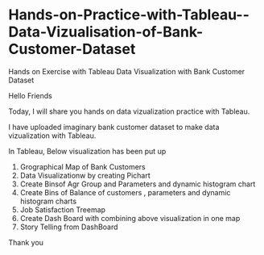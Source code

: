 # Hands-on-Practice-with-Tableau--Data-Vizualisation-of-Bank-Customer-Dataset
Hands on Exercise with Tableau Data Visualization with Bank Customer Dataset

Hello Friends

Today, I will share you hands on data vizualization practice with Tableau. 

I have uploaded imaginary bank customer dataset to make data vizualization with Tableau.

In Tableau, Below visualization has been put up
1. Grographical Map of Bank Customers
2. Data Visualizationw by creating Pichart 
3. Create Binsof Agr Group and Parameters and dynamic histogram chart
4. Create Bins of Balance of customers , parameters and dynamic histogram charts
5. Job Satisfaction Treemap 
6. Create Dash Board with combining above visualization in one map
7. Story Telling from DashBoard 

Thank you
